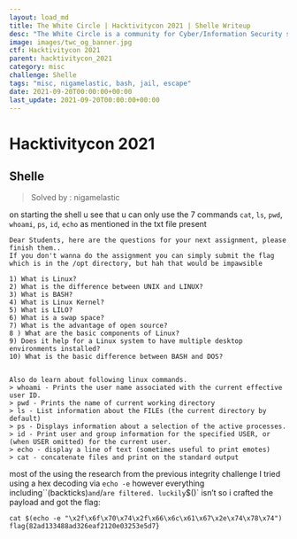 ```yaml
---
layout: load_md
title: The White Circle | Hacktivitycon 2021 | Shelle Writeup
desc: "The White Circle is a community for Cyber/Information Security students, enthusiasts and professionals. You can discuss anything related to Security, share your knowledge with others, get help when you need it and proceed further in your journey with amazing people from all over the world."
image: images/twc_og_banner.jpg
ctf: Hacktivitycon 2021
parent: hacktivitycon_2021
category: misc
challenge: Shelle
tags: "misc, nigamelastic, bash, jail, escape"
date: 2021-09-20T00:00:00+00:00
last_update: 2021-09-20T00:00:00+00:00
---
```


<h1 class="heading card-title white-text">Hacktivitycon 2021</h1>

## Shelle
> Solved by : nigamelastic 

on starting the shell u see that u can only use the 7 commands
`cat`, `ls`, `pwd`, `whoami`, `ps`, `id`, `echo`
as mentioned in the txt file present


    Dear Students, here are the questions for your next assignment, please finish them..
    If you don't wanna do the assignment you can simply submit the flag which is in the /opt directory, but hah that would be impawsible
    
    1) What is Linux?
    2) What is the difference between UNIX and LINUX?
    3) What is BASH?
    4) What is Linux Kernel?
    5) What is LILO?
    6) What is a swap space?
    7) What is the advantage of open source?
    8 ) What are the basic components of Linux?
    9) Does it help for a Linux system to have multiple desktop environments installed?
    10) What is the basic difference between BASH and DOS?
    
    
    Also do learn about following linux commands.
    > whoami - Prints the user name associated with the current effective user ID.
    > pwd - Prints the name of current working directory
    > ls - List information about the FILEs (the current directory by default)
    > ps - Displays information about a selection of the active processes.
    > id - Print user and group information for the specified USER, or (when USER omitted) for the current user.
    > echo - display a line of text (sometimes useful to print emotes)
    > cat - concatenate files and print on the standard output
    

most of the 
using the research from the previous integrity challenge I tried using a hex decoding via
`echo -e` however everything including``(backticks)` and `/` are filtered.
luckily `$()` isn’t so i crafted the payload and got the flag:


    cat $(echo -e "\x2f\x6f\x70\x74\x2f\x66\x6c\x61\x67\x2e\x74\x78\x74") 
    flag{82ad133488ad326eaf2120e03253e5d7}